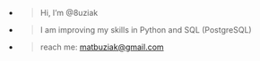- > Hi, I’m @8uziak
- > I am improving my skills in Python and SQL (PostgreSQL)
- > reach me: matbuziak@gmail.com

<!---
8uziak/8uziak is a ✨ special ✨ repository because its `README.md` (this file) appears on your GitHub profile.
You can click the Preview link to take a look at your changes.
--->
